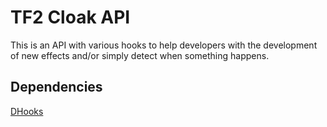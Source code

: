 # TF2 Cloak API
This is an API with various hooks to help developers with the development of new effects and/or simply detect when something happens.

## Dependencies
[DHooks](https://github.com/peace-maker/DHooks2)
